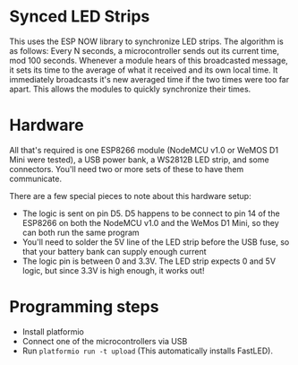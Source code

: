 # Synced LED Strips
This uses the ESP NOW library to synchronize LED strips. The algorithm is as follows: Every N seconds, a microcontroller sends out its current time, mod 100 seconds. Whenever a module hears of this broadcasted message, it sets its time to the average of what it received and its own local time. It immediately broadcasts it's new averaged time if the two times were too far apart. This allows the modules to quickly synchronize their times.

# Hardware
All that's required is one ESP8266 module (NodeMCU v1.0 or WeMOS D1 Mini were tested), a USB power bank, a WS2812B LED strip, and some connectors. You'll need two or more sets of these to have them communicate.

There are a few special pieces to note about this hardware setup:
- The logic is sent on pin D5. D5 happens to be connect to pin 14 of the ESP8266 on both the NodeMCU v1.0 and the WeMos D1 Mini, so they can both run the same program
- You'll need to solder the 5V line of the LED strip before the USB fuse, so that your battery bank can supply enough current
- The logic pin is between 0 and 3.3V. The LED strip expects 0 and 5V logic, but since 3.3V is high enough, it works out!

# Programming steps
- Install platformio
- Connect one of the microcontrollers via USB
- Run `platformio run -t upload` (This automatically installs FastLED).
